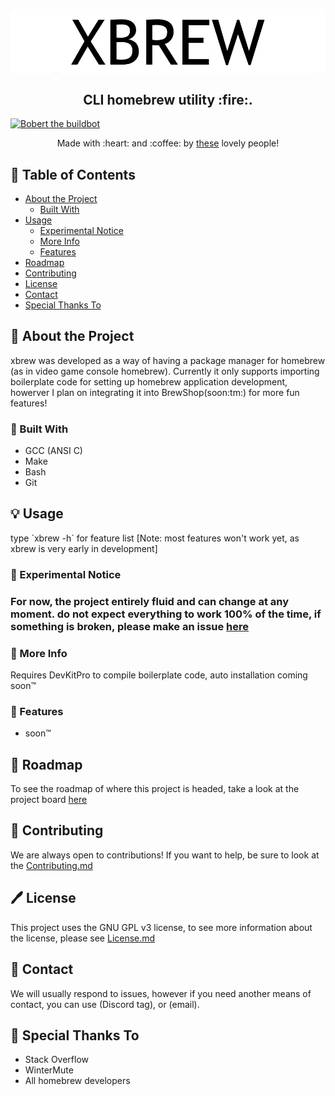 
<p align="center">
  <img align="center" src="./res/banner.png" alt="banner">
</p>

<h2 align="center"> CLI homebrew utility :fire:.
</h2>

[![Bobert the buildbot](https://github.com/twert627/xbrew/actions/workflows/makefile.yml/badge.svg)](https://github.com/twert627/xbrew/actions/workflows/makefile.yml)

<p align="center">
	Made with :heart: and :coffee: by <a href="https://github.com/twert627/xbrew/graphs/contributors">these</a> lovely people!
</p>

## 📖 Table of Contents
* [About the Project](#about-the-project)
  * [Built With](#built-with)
* [Usage](#usage)
  * [Experimental Notice](#experimental-notice)
  * [More Info](#more-info)
  * [Features](#features)
* [Roadmap](#roadmap)
* [Contributing](#contributing)
* [License](#license)
* [Contact](#contact)
* [Special Thanks To](#special-thanks-to)

<h2 id="about-the-project">🤔 About the Project</h2>
xbrew was developed as a way of having a package manager for homebrew (as in video game console homebrew). Currently it only supports importing boilerplate
code for setting up homebrew application development, howerver I plan on integrating it into BrewShop(soon:tm:) for more fun features!

<h3 id="built-with">🔨 Built With</h3>
<ul>
<li> GCC (ANSI C) </li>
<li> Make </li>
<li> Bash </li>
<li> Git </li>
</ul>

<h2 id="usage">💡 Usage</h2>
type `xbrew -h` for feature list [Note: most features won't work yet, as xbrew is very early in development]

<h3 id="experimental-notice">🧪 Experimental Notice<h3>

For now, the project entirely fluid and **can change at any moment**.
do not expect everything to work 100% of the time, if something is broken, please make an issue [here](https://github.com/twert627/xbrew/issues/new)

<h3 id="more-info">👋 More Info</h3>
 
Requires DevKitPro to compile boilerplate code, auto installation coming soon:tm:

<h3 id="features">🌟 Features</h3>

- soon:tm:

<h2 id="roadmap">🚧 Roadmap</h2>

To see the roadmap of where this project is headed, take a look at the project board [here](https://github.com/twert627/xbrew/projects)

<h2 id="contributing">🤷 Contributing</h2>

We are always open to contributions! If you want to help, be sure to look at the [Contributing.md](https://github.com/twert627/xbrew/blob/master/Contributing.md)

<h2 id="license">🖊️ License</h2>

This project uses the GNU GPL v3 license, to see more information about the license, please see [License.md](https://github.com/twert627/xbrew/blob/master/License.md)

<h2 id="contact">💬 Contact</h2>

We will usually respond to issues, however if you need another means of contact, you can use (Discord tag), or (email).

<h2 id="special-thanks-to">🎁 Special Thanks To</h2>

- Stack Overflow
- WinterMute 
- All homebrew developers

